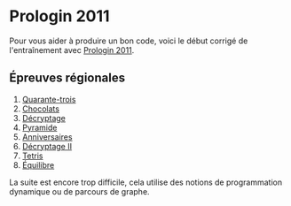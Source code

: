 # Prologin 2011
Pour vous aider à produire un bon code, voici le début corrigé de l'entraînement avec [Prologin 2011](https://prologin.org/train/2011/semifinal).

## Épreuves régionales

1. [Quarante-trois](Prologin2011/1-quarante-trois.html)
2. [Chocolats](Prologin2011/2-chocolats.html)
3. [Décryptage](Prologin2011/3-décryptage.html)
4. [Pyramide](Prologin2011/4-pyramide.html)
5. [Anniversaires](Prologin2011/5-anniversaires.html)
6. [Décryptage II](Prologin2011/6-décryptage2.html)
7. [Tetris](Prologin2011/7-tetris.html)
8. [Équilibre](Prologin2011/8-équilibre.html)

La suite est encore trop difficile, cela utilise des notions de programmation dynamique ou de parcours de graphe.
